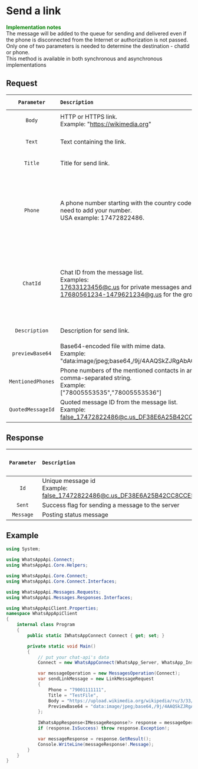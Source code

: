 ﻿# Send a link
**<span style="color:green">Implementation notes</span>**<br/> The message will be added to the queue for sending and delivered even if the phone is disconnected from the Internet or authorization is not passed.<br/>
Only one of two parameters is needed to determine the destination - chatId or phone.<br/>
This method is available in both synchronous and asynchronous implementations

## Request
| `Parameter` | `Description`                        | `The data type of the parameter` | `Required parameter` |
|:-----------:|:-------------------------------------|:--------------------------------:|:--------------------:|
|  `Body`    | HTTP or HTTPS link. <br/>Example: "https://wikimedia.org"| `String` | <ul><li>- [x] </li></ul> |
|  `Text`    | Text containing the link. | `String` | <ul><li>- [ ] </li></ul> |
|  `Title`   | Title for send link. | `String` | <ul><li>- [x] </li></ul> |
|  `Phone`   | A phone number starting with the country code. You do not need to add your number. <br/> USA example: 17472822486.                              | `String` | <ul><li>- [x] Only Phone is specified</li><li>- [ ] Only ChatId is specified</li></ul> |
|  `ChatId`  | Chat ID from the message list. <br/> Examples: <br/> 17633123456@c.us for private messages and <br/> 17680561234-1479621234@g.us for the group. | `String` | <ul><li>- [x] Only ChatId is specified</li><li>- [ ] Only Phone is specified</li></ul> |
|  `Description`  | Description for send link. | `String` | <ul><li>- [ ] </li></ul> |
|  `previewBase64`| Base64-encoded file with mime data. <br/> Example: <br/> "data:image/jpeg;base64,/9j/4AAQSkZJRgAbAQ..." | `String` | <ul><li>- [x] </li></ul> |
|  `MentionedPhones`  | Phone numbers of the mentioned contacts in an array or in a comma-separated string. <br/> Example: <br/> ["78005553535","78005553536"] | `MentionedPhonesCollection` | <ul><li>- [ ] </li></ul> |
|  `QuotedMessageId`  | Quoted message ID from the message list. <br/> Example: <br/> false_17472822486@c.us_DF38E6A25B42CC8CCE57EC40F | `String` | <ul><li>- [ ] </li></ul> |

## Response
|  `Parameter`   | `Description`                                                                     | `The data type of the parameter` | 
|:--------------:|:----------------------------------------------------------------------------------|:--------------------------------:|
|      `Id`      | Unique message id <br/> Example: false_17472822486@c.us_DF38E6A25B42CC8CCE57EC40F |             `String`
|     `Sent`     | Success flag for sending a message to the server                                  |             `Boolean`
|    `Message`   | Posting status message                                                            |             `String`

## Example
```csharp
using System;

using WhatsAppApi.Connect;
using WhatsAppApi.Core.Helpers;

using WhatsAppApi.Core.Connect;
using WhatsAppApi.Core.Connect.Interfaces;

using WhatsAppApi.Messages.Requests;
using WhatsAppApi.Messages.Responses.Interfaces;

using WhatsAppApiClient.Properties;
namespace WhatsAppApiClient
{
    internal class Program
    {
        public static IWhatsAppConnect Connect { get; set; }

        private static void Main()
        {
            // put your chat-api's data
            Connect = new WhatsAppConnect(WhatsApp_Server, WhatsApp_Instance, WhatsApp_Token); 

            var messageOperation = new MessagesOperation(Connect);
            var sendLinkMessage = new LinkMessageRequest
            {
                Phone = "79001111111",
                Title = "TestFile",
                Body = "https://upload.wikimedia.org/wikipedia/ru/3/33/NatureCover2001.jpg",
                PreviewBase64 = "data:image/jpeg;base64,/9j/4AAQSkZJRgABAQ..."
            };
        
            IWhatsAppResponse<IMessageResponse?> response = messageOperation.SendLinkMessage(sendLinkMessage);
            if (response.IsSuccess) throw response.Exception!;

            var messageResponse = response.GetResult();
            Console.WriteLine(messageResponse!.Message);
        }
    }
}
```